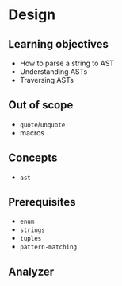 # Design

## Learning objectives

- How to parse a string to AST
- Understanding ASTs
- Traversing ASTs

## Out of scope

- `quote`/`unquote`
- macros

## Concepts

- `ast`

## Prerequisites

- `enum`
- `strings`
- `tuples`
- `pattern-matching`

## Analyzer
